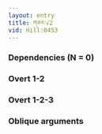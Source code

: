 ```yaml
---
layout: entry
title: གཅར་√2
vid: Hill:0453
---
```

### Dependencies (N = 0)


### Overt 1-2


### Overt 1-2-3


### Oblique arguments
